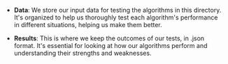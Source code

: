 - **Data**: We store our input data for testing the algorithms in this directory. It's organized to help us thoroughly test each algorithm's performance in different situations, helping us make them better.

- **Results**: This is where we keep the outcomes of our tests, in .json format. It's essential for looking at how our algorithms perform and understanding their strengths and weaknesses.